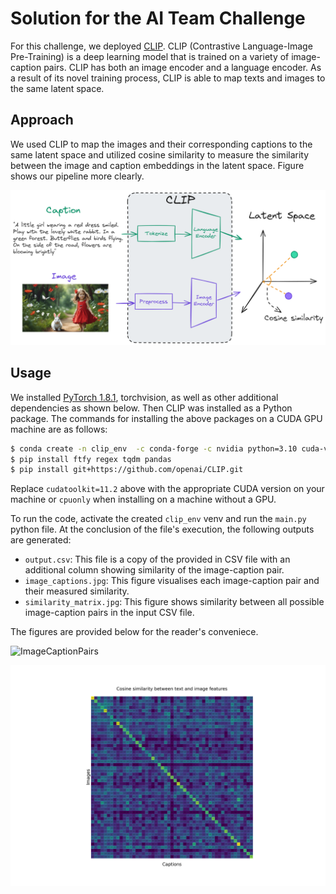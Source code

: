 # Solution for the AI Team Challenge

For this challenge, we deployed [CLIP](https://openai.com/blog/clip/). CLIP (Contrastive Language-Image Pre-Training) is a deep learning model that is trained on a variety of image-caption pairs. CLIP has both an image encoder and a language encoder. As a result of its novel training process, CLIP is able to map texts and images to the same latent space.

## Approach

We used CLIP to map the images and their corresponding captions to the same latent space and utilized cosine similarity to measure the similarity between the image and caption embeddings in the latent space. Figure shows our pipeline more clearly. 

![Pipeline](assets/image_text_similarity.png)


## Usage

We installed [PyTorch 1.8.1](https://pytorch.org/get-started/locally/), torchvision, as well as other additional dependencies as shown below. Then CLIP was installed as a Python package. The commands for installing the above packages on a CUDA GPU machine are as follows:

```bash
$ conda create -n clip_env  -c conda-forge -c nvidia python=3.10 cuda-version=11.2 pytorch torchvision
$ pip install ftfy regex tqdm pandas
$ pip install git+https://github.com/openai/CLIP.git
```

Replace `cudatoolkit=11.2` above with the appropriate CUDA version on your machine or `cpuonly` when installing on a machine without a GPU.

To run the code, activate the created ```clip_env``` venv and run the ```main.py``` python file. At the conclusion of the file's execution, the following outputs are generated:

- ```output.csv```: This file is a copy of the provided in CSV file with an additional column showing similarity of the image-caption pair.
- ```image_captions.jpg```: This figure visualises each image-caption pair and their measured similarity. 
- ```similarity_matrix.jpg```: This figure shows similarity between all possible image-caption pairs in the input CSV file.  

The figures are provided below for the reader's conveniece. 

![ImageCaptionPairs](assets/image_captions.jpg)

![SimilarityMatrix](assets/similarity_matrix.jpg)



